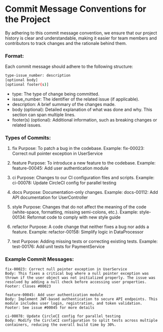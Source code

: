 # Commit Message Conventions for the Project

By adhering to this commit message convention, we ensure that our project history is clear and understandable, making it easier for team members and contributors to track changes and the rationale behind them.

### Format:

Each commit message should adhere to the following structure:

```bash
type-issue_number: description
[optional body]
[optional footer(s)]
```

- type: The type of change being committed.
- issue_number: The identifier of the related issue (if applicable).
- description: A brief summary of the changes made.
- body (optional): Detailed explanation of what was done and why. This section can span multiple lines.
- footer(s) (optional): Additional information, such as breaking changes or related issues.

### Types of Commits:

1. fix
Purpose: To patch a bug in the codebase.
Example: fix-00023: Correct null pointer exception in UserService

2. feature
Purpose: To introduce a new feature to the codebase.
Example: feature-00045: Add user authentication module

3. ci
Purpose: Changes to our CI configuration files and scripts.
Example: ci-00078: Update CircleCI config for parallel testing

4. docs
Purpose: Documentation-only changes.
Example: docs-00112: Add API documentation for UserController

5. style
Purpose: Changes that do not affect the meaning of the code (white-space, formatting, missing semi-colons, etc.).
Example: style-00134: Reformat code to comply with new style guide

6. refactor
Purpose: A code change that neither fixes a bug nor adds a feature.
Example: refactor-00158: Simplify logic in DataProcessor

7. test
Purpose: Adding missing tests or correcting existing tests.
Example: test-00176: Add unit tests for PaymentService

### Example Commit Messages:

```
fix-00023: Correct null pointer exception in UserService
Body: This fixes a critical bug where a null pointer exception was thrown if the user object was not initialized properly. The issue was resolved by adding a null check before accessing user properties.
Footer: Closes #00023
```

```
feature-00045: Add user authentication module
Body: Implement JWT-based authentication to secure API endpoints. This module includes user login, registration, and token validation.
Footer: See issue #00045 for more details
```

```
ci-00078: Update CircleCI config for parallel testing
Body: Modify the CircleCI configuration to split tests across multiple containers, reducing the overall build time by 30%.
```
